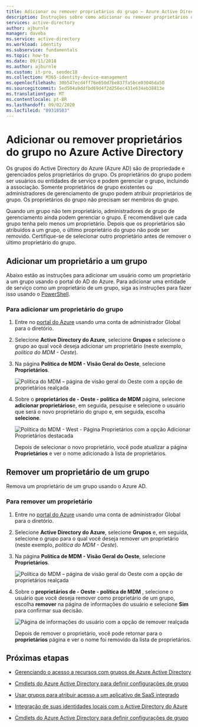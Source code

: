 ```yaml
---
title: Adicionar ou remover proprietários do grupo – Azure Active Directory | Microsoft Docs
description: Instruções sobre como adicionar ou remover proprietários de grupos usando o Azure Active Directory.
services: active-directory
author: ajburnle
manager: daveba
ms.service: active-directory
ms.workload: identity
ms.subservice: fundamentals
ms.topic: how-to
ms.date: 09/11/2018
ms.author: ajburnle
ms.custom: it-pro, seodec18
ms.collection: M365-identity-device-management
ms.openlocfilehash: 30b547ecd4ff76e650d7be837fa5bce03046da50
ms.sourcegitcommit: 5ed504a9ddfbd69d4f2d256ec431e634eb38813e
ms.translationtype: MT
ms.contentlocale: pt-BR
ms.lasthandoff: 09/02/2020
ms.locfileid: "89318583"
---
```

# <a name="add-or-remove-group-owners-in-azure-active-directory"></a>Adicionar ou remover proprietários do grupo no Azure Active Directory
Os grupos do Active Directory do Azure (Azure AD) são de propriedade e gerenciados pelos proprietários do grupo. Os proprietários do grupo podem ser usuários ou entidades de serviço e podem gerenciar o grupo, incluindo a associação. Somente proprietários de grupo existentes ou administradores de gerenciamento de grupo podem atribuir proprietários de grupo. Os proprietários do grupo não precisam ser membros do grupo.

Quando um grupo não tem proprietário, administradores de grupo de gerenciamento ainda podem gerenciar o grupo. É recomendável que cada grupo tenha pelo menos um proprietário. Depois que os proprietários são atribuídos a um grupo, o último proprietário do grupo não pode ser removido. Certifique-se de selecionar outro proprietário antes de remover o último proprietário do grupo.

## <a name="add-an-owner-to-a-group"></a>Adicionar um proprietário a um grupo
Abaixo estão as instruções para adicionar um usuário como um proprietário a um grupo usando o portal do AD do Azure. Para adicionar uma entidade de serviço como um proprietário de um grupo, siga as instruções para fazer isso usando o [PowerShell](/powershell/module/Azuread/Add-AzureADGroupOwner?view=azureadps-2.0).

### <a name="to-add-a-group-owner"></a>Para adicionar um proprietário do grupo
1. Entre no [portal do Azure](https://portal.azure.com) usando uma conta de administrador Global para o diretório.

2. Selecione **Active Directory do Azure**, selecione **Grupos** e selecione o grupo ao qual você deseja adicionar um proprietário (neste exemplo, *política do MDM - Oeste*).

3. Na página **Política de MDM - Visão Geral do Oeste**, selecione **Proprietários**.

    ![Política do MDM – página de visão geral do Oeste com a opção de proprietários realçada](media/active-directory-accessmanagement-managing-group-owners/add-owners-option-overview-blade.png)

4. Sobre o **proprietários de - Oeste - política de MDM** página, selecione **adicionar proprietários**e, em seguida, pesquise e selecione o usuário que será o novo proprietário do grupo e, em seguida, escolha **selecione**.

    ![Política do MDM - West - Página Proprietários com a opção Adicionar Proprietários destacada](media/active-directory-accessmanagement-managing-group-owners/add-owners-owners-blade.png)

    Depois de selecionar o novo proprietário, você pode atualizar a página **Proprietários** e ver o nome adicionado à lista de proprietários.

## <a name="remove-an-owner-from-a-group"></a>Remover um proprietário de um grupo
Remova um proprietário de um grupo usando o Azure AD.

### <a name="to-remove-an-owner"></a>Para remover um proprietário
1. Entre no [portal do Azure](https://portal.azure.com) usando uma conta de administrador Global para o diretório.

2. Selecione **Active Directory do Azure**, selecione **Grupos** e, em seguida, selecione o grupo para o qual você deseja remover um proprietário (neste exemplo, *política do MDM - Oeste*).

3. Na página **Política de MDM - Visão Geral do Oeste**, selecione **Proprietários**.

    ![Política do MDM – página de visão geral do Oeste com a opção de proprietários realçada](media/active-directory-accessmanagement-managing-group-owners/remove-owners-option-overview-blade.png)

4. Sobre o **proprietários de - Oeste - política de MDM** , selecione o usuário que você deseja remover como proprietário de um grupo, escolha **remover** na página de informações do usuário e selecione **Sim** para confirmar sua decisão.

    ![Página de informações do usuário com a opção de remover realçada](media/active-directory-accessmanagement-managing-group-owners/remove-owner-info-blade.png)

    Depois de remover o proprietário, você pode retornar para o **proprietários** página e ver o nome foi removido da lista de proprietários.

## <a name="next-steps"></a>Próximas etapas
- [Gerenciando o acesso a recursos com grupos de Azure Active Directory](active-directory-manage-groups.md)

- [Cmdlets do Azure Active Directory para definir configurações de grupo](../users-groups-roles/groups-settings-cmdlets.md)

- [Usar grupos para atribuir acesso a um aplicativo de SaaS integrado](../users-groups-roles/groups-saasapps.md)

- [Integração de suas identidades locais com o Active Directory do Azure](../hybrid/whatis-hybrid-identity.md)

- [Cmdlets do Azure Active Directory para definir configurações de grupo](../users-groups-roles/groups-settings-v2-cmdlets.md)